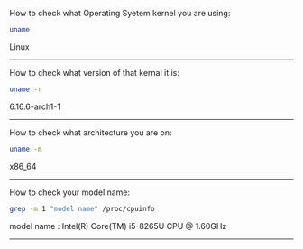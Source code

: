 How to check what Operating Syetem kernel you are using:

```sh
uname
```
Linux

_______________________________________________________________________________

How to check what version of that kernal it is:

```sh
uname -r
```
6.16.6-arch1-1
_______________________________________________________________________________

How to check what architecture you are on:

```sh
uname -m
```
x86_64

_______________________________________________________________________________
How to check your model name:

```sh
grep -m 1 "model name" /proc/cpuinfo
```

model name      : Intel(R) Core(TM) i5-8265U CPU @ 1.60GHz

_______________________________________________________________________________
